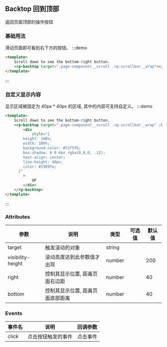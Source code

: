 ## Backtop 回到顶部

返回页面顶部的操作按钮

### 基础用法

滑动页面即可看到右下方的按钮。
:::demo

```html
<template>
    Scroll down to see the bottom-right button.
    <rp-backtop target=".page-component__scroll .rp-scrollbar__wrap"></rp-backtop>
</template>
```

:::

### 自定义显示内容

显示区域被固定为 40px \* 40px 的区域, 其中的内容可支持自定义。
:::demo

```html
<template>
    Scroll down to see the bottom-right button.
    <rp-backtop target=".page-component__scroll .rp-scrollbar__wrap" :bottom="100">
        <div
            style="{
        height: 100%;
        width: 100%;
        background-color: #f2f5f6;
        box-shadow: 0 0 6px rgba(0,0,0, .12);
        text-align: center;
        line-height: 40px;
        color: #1989fa;
      }"
        >
            UP
        </div>
    </rp-backtop>
</template>
```

:::

### Attributes

| 参数              | 说明                             | 类型   | 可选值 | 默认值 |
| ----------------- | -------------------------------- | ------ | ------ | ------ |
| target            | 触发滚动的对象                   | string |        |        |
| visibility-height | 滚动高度达到此参数值才出现       | number |        | 200    |
| right             | 控制其显示位置, 距离页面右边距   | number |        | 40     |
| bottom            | 控制其显示位置, 距离页面底部距离 | number |        | 40     |

### Events

| 事件名 | 说明               | 回调参数 |
| ------ | ------------------ | -------- |
| click  | 点击按钮触发的事件 | 点击事件 |

